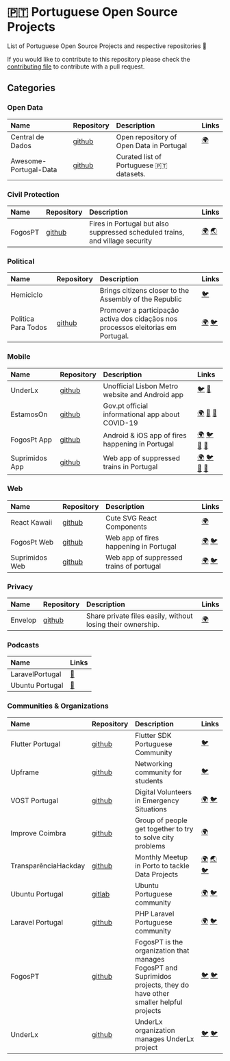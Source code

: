 # :portugal: Portuguese Open Source Projects

List of Portuguese Open Source Projects and respective repositories :hammer:

If you would like to contribute to this repository please check the [contributing file](CONTRIBUTING.md) to contribute with a pull request.

## Categories

### Open Data

| Name | Repository | Description | Links |
| :---------- | :---------- | :---------- | :---------- |
| Central de Dados | [github](https://github.com/centraldedados) | Open repository of Open Data in Portugal | [:earth_africa:](http://centraldedados.pt/) | 
| Awesome-Portugal-Data | [github](https://github.com/rgllm/awesome-portugal-data) | Curated list of Portuguese 🇵🇹 datasets.

### Civil Protection

| Name | Repository | Description | Links |
| :---------- | :---------- | :---------- | :---------- |
| FogosPT | [github](https://github.com/fogosPT/) | Fires in Portugal but also suppressed scheduled trains, and village security  | [:earth_africa:](https://fogos.pt/) [:earth_asia:](https://suprimidos.pt/) |

### Political

| Name | Repository | Description | Links |
| :---------- | :---------- | :---------- | :---------- |
| Hemiciclo |  | Brings citizens closer to the Assembly of the Republic | [:bird:](https://twitter.com/HemicicloPT) |
| Politica Para Todos | [github](https://github.com/Politica-Para-Todos) | Promover a participação activa dos cidaçãos nos processos eleitorias em Portugal. | [:earth_africa:](https://www.politicaparatodos.pt/) [:bird:](https://twitter.com/politicaparatds)|

### Mobile

| Name | Repository | Description | Links |
| :---------- | :---------- | :---------- | :---------- |
| UnderLx | [github](https://github.com/underlx) | Unofficial Lisbon Metro website and Android app | [:bird:](https://twitter.com/UnderLX) [:robot:](https://play.google.com/store/apps/details?id=im.tny.segvault.disturbances)
| EstamosOn | [github](https://github.com/vostpt/covid19-mobile) | Gov.pt official informational app about COVID-19  | [:earth_africa:](https://covid19estamoson.gov.pt/) [:robot:](https://play.google.com/store/apps/details?id=com.vost.covid19mobile) [:apple:](https://apps.apple.com/us/app/estamos-on-covid19/id1502916368) |
| FogosPt App | [github](https://github.com/FogosPT/fogosmobile) | Android & iOS app of fires happening in Portugal  | [:earth_africa:](https://fogos.pt/) [:bird:](https://twitter.com/fogospt) [:robot:](https://play.google.com/store/apps/details?id=com.tomahock.fogos) [:apple:](https://itunes.apple.com/us/app/fogos.pt/id1126944255) |
| Suprimidos App | [github](https://github.com/FogosPT/suprimidosmobile) | Web app of suppressed trains in Portugal  | [:earth_africa:](https://suprimidos.pt/) [:bird:](https://twitter.com/SuprimidosPT) [:robot:]( https://play.google.com/store/apps/details?id=com.tomahock.suprimidos) [:apple:](https://itunes.apple.com/us/app/suprimidos-pt/id1444680898?ls=1&mt=8) |

### Web

| Name | Repository | Description | Links |
| :---------- | :---------- | :---------- | :---------- |
| React Kawaii | [github](https://github.com/miukimiu/react-kawaii) | Cute SVG React Components | [:earth_africa:](https://react-kawaii.now.sh/)
| FogosPt Web | [github](https://github.com/FogosPT/fogospt) | Web app of fires happening in Portugal  | [:earth_africa:](https://fogos.pt/) [:bird:](https://twitter.com/fogospt) |
| Suprimidos Web | [github](https://github.com/FogosPT/suprimidos.pt) | Web app of suppressed trains of portugal  | [:earth_africa:](https://suprimidos.pt/) [:bird:](https://twitter.com/SuprimidosPT) |

### Privacy

| Name | Repository | Description | Links | 
| :---------- | :---------- | :---------- | :---------- |
| Envelop | [github](https://github.com/envelop-app) | Share private files easily, without losing their ownership. | [:earth_africa:](https://envelop.app/)

### Podcasts

| Name | Links | 
| :---------- | :---------- |
| LaravelPortugal |[:microphone:](https://laravelportugal.simplecast.com/)|
| Ubuntu Portugal|[:microphone:](https://podcastubuntuportugal.org/)|


### Communities & Organizations

| Name | Repository | Description | Links |
| :---------- | :---------- | :---------- | :---------- |
| Flutter Portugal | [github](https://github.com/FlutterPortugal) | Flutter SDK Portuguese Community | [:bird:](https://twitter.com/FlutterPortugal) |
| Upframe | [github](https://github.com/upframe)|  Networking community for students | [:bird:](https://twitter.com/upframed) |  
| VOST Portugal | [github](https://github.com/vostpt/) | Digital Volunteers in Emergency Situations | [:earth_africa:](https://vost.pt) [:bird:](https://twitter.com/VOSTPT) |
| Improve Coimbra | [github](https://github.com/ImproveCoimbra) | Group of people get together to try to solve city problems | [:earth_africa:](https://improvecoimbra.org) |
| TransparênciaHackday | [github](https://github.com/transparenciahackday) | Monthly Meetup in Porto to tackle Data Projects | [:earth_africa:](https://datewithdata.pt/) [:earth_asia:](http://www.transparenciahackday.org/) [:bird:](https://twitter.com/thackdaypt) |
| Ubuntu Portugal | [gitlab](https://gitlab.com/ubuntu-pt) | Ubuntu Portuguese community| [:earth_africa:](https://ubuntu-pt.org/ ) [:bird:](https://twitter.com/ubuntuportugal) |
| Laravel Portugal | [github](https://github.com/laravel-portugal) | PHP Laravel Portuguese community | [:earth_africa:](https://www.laravel.pt/) [:bird:](https://twitter.com/LaravelPortugal)|
| FogosPT | [github](https://github.com/FogosPT) | FogosPT is the organization that manages FogosPT and Suprimidos projects, they do have other smaller helpful projects | [:bird:](https://twitter.com/fogospt) [:bird:](https://twitter.com/SuprimidosPT) |
| UnderLx | [github](https://github.com/underlx) | UnderLx organization manages UnderLx project | [:bird:](https://twitter.com/fogospt) [:bird:](https://twitter.com/SuprimidosPT) |


